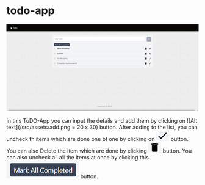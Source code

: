 # todo-app

![todo-app](/src/assets/cover.png)

In this ToDO-App you can input the details and add them by clicking on ![Alt text](/src/assets/add.png = 20 x 30) button.
After adding to the list, you can uncheck th items which are done one bt one by clicking on ![Alt text](/src/assets/tick.png) button.
You can also Delete the item which are done by clicking ![Alt text](/src/assets/delete.png) button.
You can also uncheck all all the items at once by clicking this ![Alt text](/src/assets/mark.png) button.
